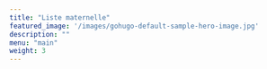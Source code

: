 ```yaml
---
title: "Liste maternelle"
featured_image: '/images/gohugo-default-sample-hero-image.jpg'
description: ""
menu: "main"
weight: 3
---
```

